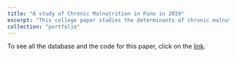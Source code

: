 ```yaml
---
title: "A study of Chronic Malnutrition in Puno in 2019"
excerpt: "This college paper studies the determinants of chronic malnutrition in Ayacucho in 2019. Stata statistical software was used to manipulate the ENDES 2019 database and write the [code](https://github.com/hintecole/Actividades-Stata) for this work."
collection: "portfolio"
---
```

To see all the database and the code for this paper, click on the [link](https://github.com/hintecole/Actividades-Stata).